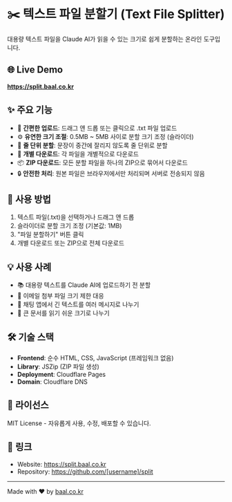# ✂️ 텍스트 파일 분할기 (Text File Splitter)

대용량 텍스트 파일을 Claude AI가 읽을 수 있는 크기로 쉽게 분할하는 온라인 도구입니다.

## 🌐 Live Demo

**https://split.baal.co.kr**

## ✨ 주요 기능

- 📁 **간편한 업로드**: 드래그 앤 드롭 또는 클릭으로 .txt 파일 업로드
- ⚙️ **유연한 크기 조절**: 0.5MB ~ 5MB 사이로 분할 크기 조정 (슬라이더)
- 📝 **줄 단위 분할**: 문장이 중간에 잘리지 않도록 줄 단위로 분할
- 💾 **개별 다운로드**: 각 파일을 개별적으로 다운로드
- 📦 **ZIP 다운로드**: 모든 분할 파일을 하나의 ZIP으로 묶어서 다운로드
- 🔒 **안전한 처리**: 원본 파일은 브라우저에서만 처리되며 서버로 전송되지 않음

## 🚀 사용 방법

1. 텍스트 파일(.txt)을 선택하거나 드래그 앤 드롭
2. 슬라이더로 분할 크기 조정 (기본값: 1MB)
3. "파일 분할하기" 버튼 클릭
4. 개별 다운로드 또는 ZIP으로 전체 다운로드

## 💡 사용 사례

- 📚 대용량 텍스트를 Claude AI에 업로드하기 전 분할
- 📧 이메일 첨부 파일 크기 제한 대응
- 💬 채팅 앱에서 긴 텍스트를 여러 메시지로 나누기
- 📖 큰 문서를 읽기 쉬운 크기로 나누기

## 🛠️ 기술 스택

- **Frontend**: 순수 HTML, CSS, JavaScript (프레임워크 없음)
- **Library**: JSZip (ZIP 파일 생성)
- **Deployment**: Cloudflare Pages
- **Domain**: Cloudflare DNS

## 📝 라이선스

MIT License - 자유롭게 사용, 수정, 배포할 수 있습니다.

## 🔗 링크

- Website: https://split.baal.co.kr
- Repository: https://github.com/[username]/split

---

Made with ❤️ by [baal.co.kr](https://baal.co.kr)
